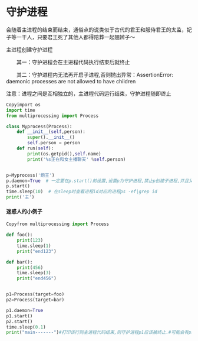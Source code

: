 # 守护进程

会随着主进程的结束而结束，通俗点的说类似于古代的君王和服侍君王的太监，妃子等一干人，只要君王死了其他人都得陪葬一起翘辫子～

主进程创建守护进程

　　其一：守护进程会在主进程代码执行结束后就终止

　　其二：守护进程内无法再开启子进程,否则抛出异常：AssertionError: daemonic processes are not allowed to have children

注意：进程之间是互相独立的，主进程代码运行结束，守护进程随即终止

```python
Copyimport os
import time
from multiprocessing import Process

class Myprocess(Process):
    def __init__(self,person):
        super().__init__()
        self.person = person
    def run(self):
        print(os.getpid(),self.name)
        print('%s正在和女主播聊天' %self.person)


p=Myprocess('炮王')
p.daemon=True  # 一定要在p.start()前设置,设置p为守护进程,禁止p创建子进程,并且父进程代码执行结束,p即终止运行
p.start()
time.sleep(10)  # 在sleep时查看进程id对应的进程ps -ef|grep id
print('主')
```

#### 迷惑人的小例子

```python
Copyfrom multiprocessing import Process

def foo():
    print(123)
    time.sleep(1)
    print("end123")

def bar():
    print(456)
    time.sleep(3)
    print("end456")


p1=Process(target=foo)
p2=Process(target=bar)

p1.daemon=True
p1.start()
p2.start()
time.sleep(0.1)
print("main-------")#打印该行则主进程代码结束,则守护进程p1应该被终止.#可能会有p1任务执行的打印信息123,因为主进程打印main----时,p1也执行了,但是随即被终止.
```